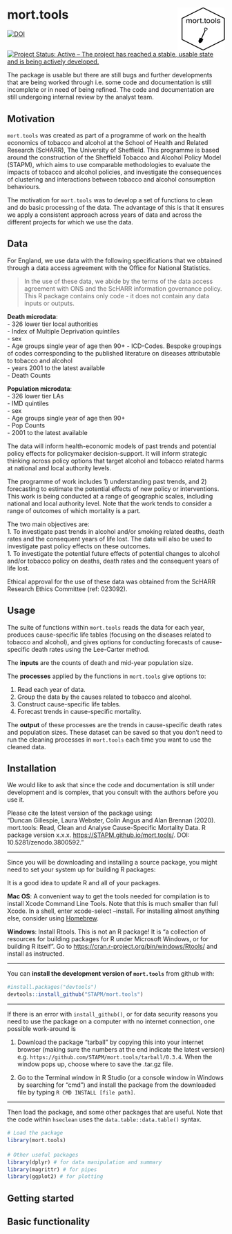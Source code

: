 
<!-- README.md is generated from README.Rmd. Please edit that file -->

# mort.tools <img src="tools/mort.tools_hex.png" align="right" style="padding-left:10px;background-color:white;" width="100" height="100" />

[![DOI](https://zenodo.org/badge/DOI/10.5281/zenodo.3800592.svg)](https://doi.org/10.5281/zenodo.3800592)
[![Project Status: Active – The project has reached a stable, usable
state and is being actively
developed.](https://www.repostatus.org/badges/latest/active.svg)](https://www.repostatus.org/#active)

The package is usable but there are still bugs and further developments
that are being worked through i.e. some code and documentation is still
incomplete or in need of being refined. The code and documentation are
still undergoing internal review by the analyst team.

## Motivation

`mort.tools` was created as part of a programme of work on the health
economics of tobacco and alcohol at the School of Health and Related
Research (ScHARR), The University of Sheffield. This programme is based
around the construction of the Sheffield Tobacco and Alcohol Policy
Model (STAPM), which aims to use comparable methodologies to evaluate
the impacts of tobacco and alcohol policies, and investigate the
consequences of clustering and interactions between tobacco and alcohol
consumption behaviours.

The motivation for `mort.tools` was to develop a set of functions to
clean and do basic processing of the data. The advantage of this is that
it ensures we apply a consistent approach across years of data and
across the different projects for which we use the data.

## Data

For England, we use data with the following specifications that we
obtained through a data access agreement with the Office for National
Statistics.

> In the use of these data, we abide by the terms of the data access
> agreement with ONS and the ScHARR information governance policy. This
> R package contains only code - it does not contain any data inputs or
> outputs.

**Death microdata**:  
\- 326 lower tier local authorities  
\- Index of Multiple Deprivation quintiles  
\- sex  
\- Age groups single year of age then 90+ - ICD-Codes. Bespoke groupings
of codes corresponding to the published literature on diseases
attributable to tobacco and alcohol  
\- years 2001 to the latest available  
\- Death Counts

**Population microdata**:  
\- 326 lower tier LAs  
\- IMD quintiles  
\- sex  
\- Age groups single year of age then 90+  
\- Pop Counts  
\- 2001 to the latest available

The data will inform health-economic models of past trends and potential
policy effects for policymaker decision-support. It will inform
strategic thinking across policy options that target alcohol and tobacco
related harms at national and local authority levels.

The programme of work includes 1) understanding past trends, and 2)
forecasting to estimate the potential effects of new policy or
interventions. This work is being conducted at a range of geographic
scales, including national and local authority level. Note that the work
tends to consider a range of outcomes of which mortality is a part.

The two main objectives are:  
1\. To investigate past trends in alcohol and/or smoking related deaths,
death rates and the consequent years of life lost. The data will also be
used to investigate past policy effects on these outcomes.  
1\. To investigate the potential future effects of potential changes to
alcohol and/or tobacco policy on deaths, death rates and the consequent
years of life lost.

Ethical approval for the use of these data was obtained from the ScHARR
Research Ethics Committee (ref: 023092).

## Usage

The suite of functions within `mort.tools` reads the data for each year,
produces cause-specific life tables (focusing on the diseases related to
tobacco and alcohol), and gives options for conducting forecasts of
cause-specific death rates using the Lee-Carter method.

The **inputs** are the counts of death and mid-year population size.

The **processes** applied by the functions in `mort.tools` give options
to:

1.  Read each year of data.  
2.  Group the data by the causes related to tobacco and alcohol.  
3.  Construct cause-specific life tables.  
4.  Forecast trends in cause-specific mortality.

The **output** of these processes are the trends in cause-specific death
rates and population sizes. These dataset can be saved so that you don’t
need to run the cleaning processes in `mort.tools` each time you want to
use the cleaned data.

## Installation

We would like to ask that since the code and documentation is still
under development and is complex, that you consult with the authors
before you use it.

Please cite the latest version of the package using:  
“Duncan Gillespie, Laura Webster, Colin Angus and Alan Brennan (2020).
mort.tools: Read, Clean and Analyse Cause-Specific Mortality Data. R
package version x.x.x. <https://STAPM.github.io/mort.tools/>. DOI:
10.5281/zenodo.3800592.”

-----

Since you will be downloading and installing a source package, you might
need to set your system up for building R packages:

It is a good idea to update R and all of your packages.

**Mac OS**: A convenient way to get the tools needed for compilation is
to install Xcode Command Line Tools. Note that this is much smaller than
full Xcode. In a shell, enter xcode-select –install. For installing
almost anything else, consider using [Homebrew](https://brew.sh/).

**Windows**: Install Rtools. This is not an R package\! It is “a
collection of resources for building packages for R under Microsoft
Windows, or for building R itself”. Go to
<https://cran.r-project.org/bin/windows/Rtools/> and install as
instructed.

-----

You can **install the development version of `mort.tools`** from github
with:

``` r
#install.packages("devtools")
devtools::install_github("STAPM/mort.tools")
```

-----

If there is an error with `install_github()`, or for data security
reasons you need to use the package on a computer with no internet
connection, one possible work-around is

1.  Download the package “tarball” by copying this into your internet
    browser (making sure the numbers at the end indicate the latest
    version) e.g. `https://github.com/STAPM/mort.tools/tarball/0.3.4`.
    When the window pops up, choose where to save the .tar.gz file.

2.  Go to the Terminal window in R Studio (or a console window in
    Windows by searching for “cmd”) and install the package from the
    downloaded file by typing `R CMD INSTALL [file path]`.

-----

Then load the package, and some other packages that are useful. Note
that the code within `hseclean` uses the `data.table::data.table()`
syntax.

``` r
# Load the package
library(mort.tools)

# Other useful packages
library(dplyr) # for data manipulation and summary
library(magrittr) # for pipes
library(ggplot2) # for plotting
```

## Getting started

## Basic functionality
